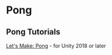 # Pong

## Pong Tutorials

[Let's Make: Pong](https://www.awesomeincu.com/tutorials/unity-pong/) - for Unity 2018 or later
